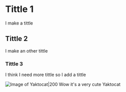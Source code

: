 # Tittle 1
I make a tittle
## Tittle 2
I make an other tittle
### Tittle 3
I think I need more tittle so I add a tittle

![Image of Yaktocat|200](https://octodex.github.com/images/yaktocat.png)
Wow it's a very cute Yaktocat
